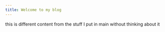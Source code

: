 ```yaml
---
title: Welcome to my blog
---
```


this is different content from the stuff I put in main without thinking about it
